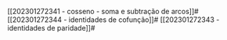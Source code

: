[[202301272341 - cosseno - soma e subtração de arcos]]#
[[202301272344 - identidades de cofunção]]#
[[202301272343 - identidades de paridade]]#